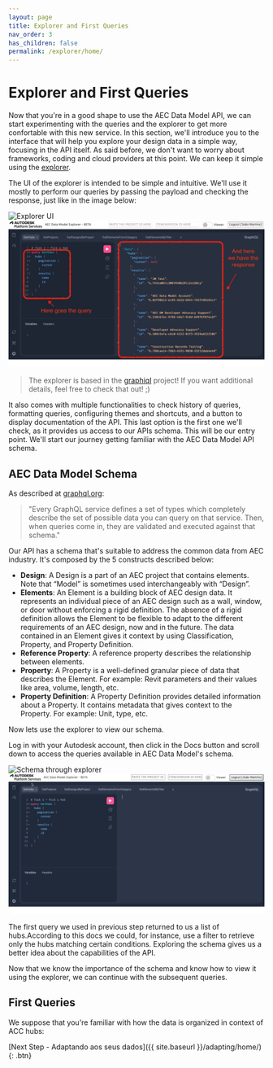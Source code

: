 ```yaml
---
layout: page
title: Explorer and First Queries
nav_order: 3
has_children: false
permalink: /explorer/home/
---
```


# Explorer and First Queries

Now that you're in a good shape to use the AEC Data Model API, we can start experimenting with the queries and the explorer to get more confortable with this new service. In this section, we'll introduce you to the interface that will help you explore your design data in a simple way, focusing in the API itself. As said before, we don't want to worry about frameworks, coding and cloud providers at this point. We can keep it simple using the [explorer](https://aecdatamodel-explorer.autodesk.io).

The UI of the explorer is intended to be simple and intuitive. We'll use it mostly to perform our queries by passing the payload and checking the response, just like in the image below:

![Explorer UI](../../assets/images/explorerui.png)
![Explorer UI](../assets/images/explorerui.png)

> The explorer is based in the [graphiql](https://github.com/graphql/graphiql) project! If you want additional details, feel free to check that out! ;)

It also comes with multiple functionalities to check history of queries, formatting queries, configuring themes and shortcuts, and a button to display documentation of the API. This last option is the first one we'll check, as it provides us access to our APIs schema. This will be our entry point. We'll start our journey getting familiar with the AEC Data Model API schema.

## AEC Data Model Schema

As described at [graphql.org](https://graphql.org/learn/schema/):

> "Every GraphQL service defines a set of types which completely describe the set of possible data you can query on that service. Then, when queries come in, they are validated and executed against that schema."

Our API has a schema that's suitable to address the common data from AEC industry. It's composed by the 5 constructs described below:

- **Design**: A Design is a part of an AEC project that contains elements. Note that “Model” is sometimes used interchangeably with “Design”.
- **Elements**: An Element is a building block of AEC design data. It represents an individual piece of an AEC design such as a wall, window, or door without enforcing a rigid definition. The absence of a rigid definition allows the Element to be flexible to adapt to the different requirements of an AEC design, now and in the future. The data contained in an Element gives it context by using Classification, Property, and Property Definition.
- **Reference Property**: A reference property describes the relationship between elements.
- **Property**: A Property is a well-defined granular piece of data that describes the Element. For example: Revit parameters and their values like area, volume, length, etc.
- **Property Definition**: A Property Definition provides detailed information about a Property. It contains metadata that gives context to the Property. For example: Unit, type, etc.

Now lets use the explorer to view our schema.

Log in with your Autodesk account, then click in the Docs button and scroll down to access the queries available in AEC Data Model's schema.

![Schema through explorer](../../assets/images/schema.gif)
![Schema through explorer](../assets/images/schema.gif)

The first query we used in previous step returned to us a list of hubs.According to this docs we could, for instance, use a filter to retrieve only the hubs matching certain conditions. Exploring the schema gives us a better idea about the capabilities of the API.

Now that we know the importance of the schema and know how to view it using the explorer, we can continue with the subsequent queries.

## First Queries

We suppose that you're familiar with how the data is organized in context of ACC hubs:

[Next Step - Adaptando aos seus dados]({{ site.baseurl }}/adapting/home/){: .btn}
